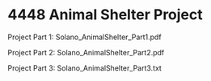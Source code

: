 # 4448 Animal Shelter Project

Project Part 1: Solano_AnimalShelter_Part1.pdf

Project Part 2: Solano_AnimalShelter_Part2.pdf
         
Project Part 3: Solano_AnimalShelter_Part3.txt
